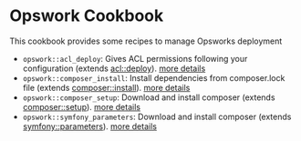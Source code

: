 # Opswork Cookbook

This cookbook provides some recipes to manage Opsworks deployment

* `opswork::acl_deploy`:  Gives ACL permissions following your configuration (extends [acl::deploy](../../acl/doc/deploy.md)). [more details](./acl_deploy.md)
* `opswork::composer_install`:  Install dependencies from composer.lock file (extends [composer::install](../../composer/doc/install.md)). [more details](./composer_install.md)
* `opswork::composer_setup`:  Download and install composer (extends [composer::setup](../../composer/doc/setup.md)). [more details](./composer_setup.md)
* `opswork::symfony_parameters`:  Download and install composer (extends [symfony::parameters](../../symfony/doc/parameters.md)). [more details](./symfony_parameters.md)